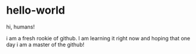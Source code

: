 # hello-world

hi, humans!

i am a fresh rookie of github.
l am learning it right now and hoping that one day i am a master of the github!
